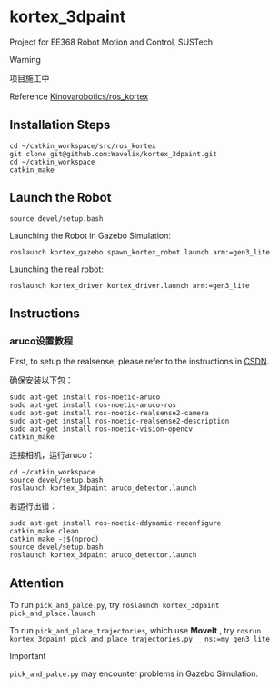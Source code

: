 # kortex_3dpaint
Project for EE368 Robot Motion and Control, SUSTech

> [!WARNING]
> 项目施工中

Reference [Kinovarobotics/ros_kortex](https://github.com/Kinovarobotics/ros_kortex)

## Installation Steps
```
cd ~/catkin_workspace/src/ros_kortex
git clone git@github.com:Wavelix/kortex_3dpaint.git
cd ~/catkin_workspace
catkin_make
```
## Launch the Robot
```
source devel/setup.bash
```
Launching the Robot in Gazebo Simulation:
```
roslaunch kortex_gazebo spawn_kortex_robot.launch arm:=gen3_lite
```
Launching the real robot:
```
roslaunch kortex_driver kortex_driver.launch arm:=gen3_lite
```

## Instructions
### aruco设置教程
First, to setup the realsense, please refer to the instructions in [CSDN](https://blog.csdn.net/wanghq2013/article/details/123325671).

确保安装以下包：
```
sudo apt-get install ros-noetic-aruco
sudo apt-get install ros-noetic-aruco-ros
sudo apt-get install ros-noetic-realsense2-camera
sudo apt-get install ros-noetic-realsense2-description
sudo apt-get install ros-noetic-vision-opencv
catkin_make
```

连接相机，运行aruco：
```
cd ~/catkin_workspace
source devel/setup.bash
roslaunch kortex_3dpaint aruco_detector.launch
```
若运行出错：
```
sudo apt-get install ros-noetic-ddynamic-reconfigure
catkin_make clean
catkin_make -j$(nproc)
source devel/setup.bash
roslaunch kortex_3dpaint aruco_detector.launch
```

## Attention
To run ``pick_and_palce.py``, try ``roslaunch kortex_3dpaint pick_and_place.launch``


To run ``pick_and_place_trajectories``, which use **MoveIt** , try ``rosrun kortex_3dpaint pick_and_place_trajectories.py __ns:=my_gen3_lite``
> [!IMPORTANT]
> ``pick_and_palce.py`` may encounter problems in Gazebo Simulation.
